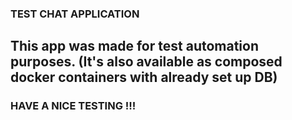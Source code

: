 ### TEST CHAT APPLICATION

## This app was made for test automation purposes. (It's also available as composed docker containers with already set up DB)


### HAVE A NICE TESTING !!! 
